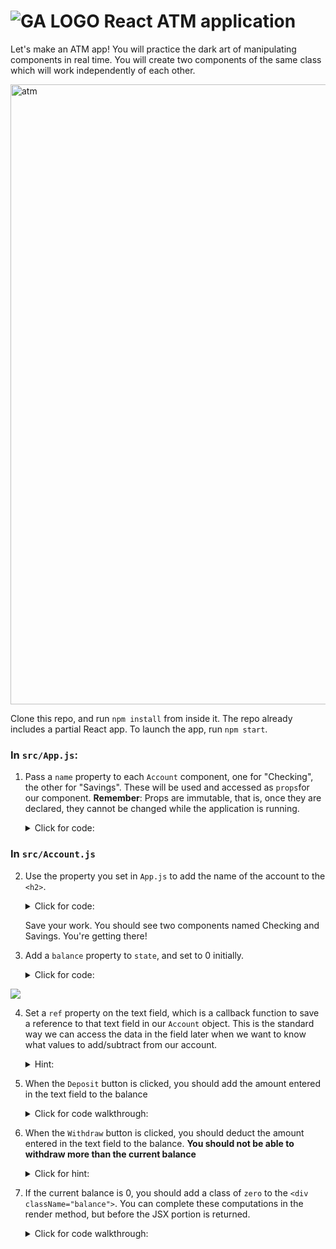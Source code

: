 # ![GA LOGO](https://camo.githubusercontent.com/6ce15b81c1f06d716d753a61f5db22375fa684da/68747470733a2f2f67612d646173682e73332e616d617a6f6e6177732e636f6d2f70726f64756374696f6e2f6173736574732f6c6f676f2d39663838616536633963333837313639306533333238306663663535376633332e706e67) React ATM application

Let's make an ATM app! You will practice the dark art of manipulating components in real time.  You will create two components of the same class which will work independently of each other.  

<img width="992" alt="atm" src="https://cloud.githubusercontent.com/assets/4304660/24376818/18c39a82-12f2-11e7-81e7-af618c22b3ed.png">


Clone this repo, and run `npm install` from inside it. The repo already includes a partial React app. To launch the app, run `npm start`.

### In `src/App.js`:
1. Pass a `name` property to each `Account` component, one for "Checking", the other for "Savings".  These will be used and accessed as `props`for our component. **Remember**: Props are immutable, that is, once they are declared, they cannot be changed while the application is running.

    <details>
    <summary>Click for code:</summary>

    ```javascript
        <div>
          <Account name="Checking"/>
          <Account name="Savings"/>
        </div>
    ```

    </details


### In `src/Account.js`

2. Use the property you set in `App.js` to add the name of the account to the `<h2>`.
    <details>
    <summary>Click for code:</summary>

    ```javascript
        <div className="account">
          //this.props.name is referring to the name property we assigned the App component in App.js
          <h2>{this.props.name}</h2>
          <div className="balance">$0</div>
          <input type="text" placeholder="enter an amount" />
          <input type="button" value="Deposit" />
          <input type="button" value="Withdrawl" />
        </div>
    ```

    </details>

    Save your work. You should see two components named Checking and Savings.  You're getting there!


3. Add a `balance` property to `state`, and set to 0 initially.
    <details>
    <summary>Click for code:</summary>

    ```javascript
        class Account extends Component {
            constructor(props){
              super(props)
              this.state = {
                balance: 0
              }
            }
        }
    ```

    </details>

<img src="https://media.giphy.com/media/26xBMuHu0ZFngH7Ta/giphy.gif">


4. Set a `ref` property on the text field, which is a callback function to save a reference to that text field in our `Account` object. This is the standard way we can access the data in the field later when we want to know what values to add/subtract from our account.

    <details>
    <summary>Hint:</summary>

    ```html
      <input type="text" placeholder="enter an amount" ref={(input) => this.inputBox = input} />
    ```

    </details>

5. When the `Deposit` button is clicked, you should add the amount entered in the text field to the balance

    <details>
    <summary>Click for code walkthrough:</summary>
    a. Add a click handler in your input tags in our JSX return block:

    ```html
      <input type="button" value="Deposit" onClick={(e) => this.handleDepositClick(e)} />
    ```

    b. Define a click handler method within the `Account` class

    ```javascript
      handleDepositClick(e) {
        // It is good practice to still prevent default behavior
        e.preventDefault();
        // set a local variable to the amount entered in the text box.
        let amount = this.inputBox.value;
        // set a local variable to the new balance based off of the original balance + amount
        let newBalance = this.state.balance + amount;
        // set the balance to the newBalance using the setState method (necessary)
        this.setState({
          balance: newBalance
        })
        // empty out the text box in this component
        this.inputBox.value = '';
      }
    ```

     PS - the amount entered in the text field will initially be a string, so you'll need to convert that to a number



    </details>



6. When the `Withdraw` button is clicked, you should deduct the amount entered in the text field to the balance.  **You should not be able to withdraw more than the current balance**

    <details>

    <summary>Click for hint:</summary>

      Try to mirror the functionality of the Deposit function above.

    </details>


7. If the current balance is 0, you should add a class of `zero` to the `<div className="balance">`. You can complete these computations in the render method, but before the JSX portion is returned.
    <details>
    <summary>Click for code walkthrough:</summary>
        In the Account.js render method:

    ```javascript
      // set the default class to `balance` for the balanceClass.
      let balanceClass = 'balance';
      // if the balance is 0, then add the class zero to balanceClass
      if (this.state.balance === 0) {
        balanceClass += ' zero';
      }
    ```  

    <p>Replace the hardcoded `balance` class with the balanceClass variable in your return jsx code block:</p>

    ```html
        <div className={balanceClass}>$0</div>
    ```

    </details>
